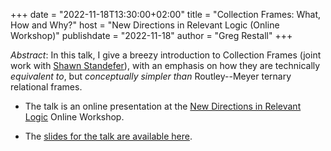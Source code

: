 +++
date = "2022-11-18T13:30:00+02:00"
title = "Collection Frames: What, How and Why?"
host = "New Directions in Relevant Logic (Online Workshop)"
publishdate = "2022-11-18"
author = "Greg Restall"
+++

*Abstract*: In this talk, I give a breezy introduction to Collection Frames (joint work with [Shawn Standefer](https://shawn-standefer.github.io)), with an emphasis on how they are technically *equivalent to*, but *conceptually simpler than* Routley--Meyer ternary relational frames.

* The talk is an online presentation at the [New Directions in Relevant Logic](http://www.cs.cas.cz/ndr2022/) Online Workshop. 

* The [slides for the talk are available here](/slides/collection-frames-what-how-why.pdf).

